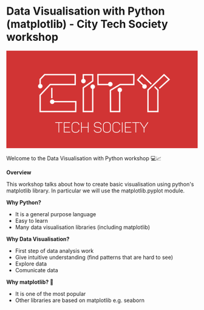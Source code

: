 # Data Visualisation with Python (matplotlib) - City Tech Society workshop

![alt text](https://raw.githubusercontent.com/eydandash/CityTechSoc-WebDev-101/master/Logo.png)

Welcome to the Data Visualisation with Python workshop 💻📈

**Overview**

This workshop talks about how to create basic visualisation using python's matplotlib library.
In particular we will use the matplotlib.pyplot module.

**Why Python?**

* It is a general purpose language
* Easy to learn
* Many data visualisation libraries (including matplotlib)

**Why Data Visualisation?**
* First step of data analysis work
* Give intuitive understanding (find patterns that are hard to see)
* Explore data
* Comunicate data

**Why matplotlib? 🤔**
* It is one of the most popular
* Other libraries are based on matplotlib e.g. seaborn
